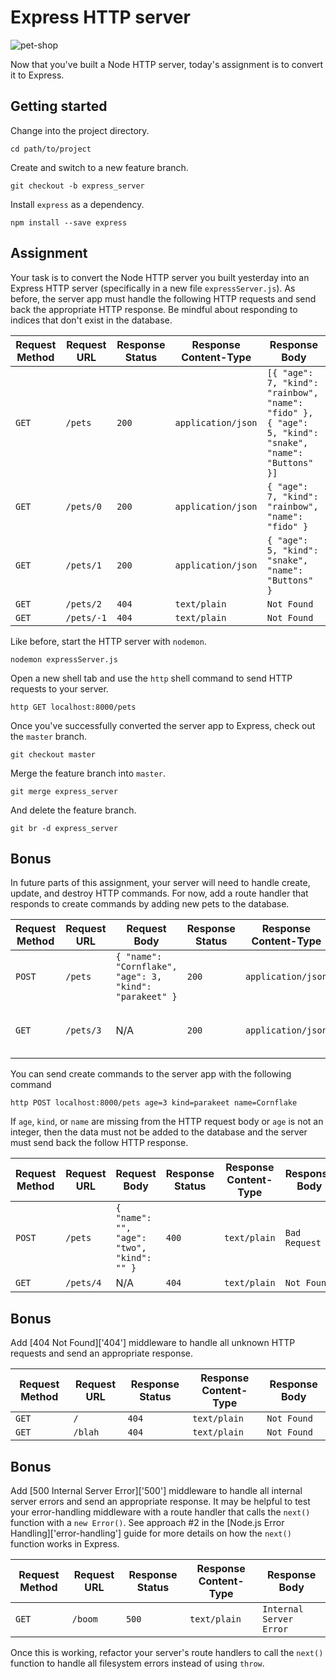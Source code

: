 # Express HTTP server

![pet-shop](https://i.imgur.com/rDxrIKA.jpg)

Now that you've built a Node HTTP server, today's assignment is to convert it to Express.

## Getting started

Change into the project directory. 

```shell
cd path/to/project
```

Create and switch to a new feature branch.

```shell
git checkout -b express_server
```

Install `express` as a dependency.

```shell
npm install --save express
```

## Assignment

Your task is to convert the Node HTTP server you built yesterday into an Express HTTP server (specifically in a new file `expressServer.js`). As before, the server app must handle the following HTTP requests and send back the appropriate HTTP response. Be mindful about responding to indices that don't exist in the database.

| Request Method | Request URL | Response Status | Response Content-Type | Response Body                                                                                         |
| -------------- | ----------- | --------------- | --------------------- | ----------------------------------------------------------------------------------------------------- |
| `GET`          | `/pets`     | `200`           | `application/json`    | `[{ "age": 7, "kind": "rainbow", "name": "fido" }, { "age": 5, "kind": "snake", "name": "Buttons" }]` |
| `GET`          | `/pets/0`   | `200`           | `application/json`    | `{ "age": 7, "kind": "rainbow", "name": "fido" }`                                                     |
| `GET`          | `/pets/1`   | `200`           | `application/json`    | `{ "age": 5, "kind": "snake", "name": "Buttons" }`                                                    |
| `GET`          | `/pets/2`   | `404`           | `text/plain`          | `Not Found`                                                                                           |
| `GET`          | `/pets/-1`  | `404`           | `text/plain`          | `Not Found`                                                                                           |

Like before, start the HTTP server with `nodemon`.

```shell
nodemon expressServer.js
```

Open a new shell tab and use the `http` shell command to send HTTP requests to your server.

```shell
http GET localhost:8000/pets
```

Once you've successfully converted the server app to Express, check out the `master` branch.

```shell
git checkout master
```

Merge the feature branch into `master`.

```shell
git merge express_server
```

And delete the feature branch.

```shell
git br -d express_server
```

## Bonus

In future parts of this assignment, your server will need to handle create, update, and destroy HTTP commands. For now, add a route handler that responds to create commands by adding new pets to the database.

| Request Method | Request URL | Request Body                                            | Response Status | Response Content-Type | Response Body                                           |
| -------------- | ----------- | ------------------------------------------------------- | --------------- | --------------------- | ------------------------------------------------------- |
| `POST`         | `/pets`     | `{ "name": "Cornflake", "age": 3, "kind": "parakeet" }` | `200`           | `application/json`    | `{ "name": "Cornflake", "age": 3, "kind": "parakeet" }` |
| `GET`          | `/pets/3`   | N/A                                                     | `200`           | `application/json`    | `{ "name": "Cornflake", "age": 3, "kind": "parakeet" }` |

You can send create commands to the server app with the following command

```shell
http POST localhost:8000/pets age=3 kind=parakeet name=Cornflake
```

If `age`, `kind`, or `name` are missing from the HTTP request body or `age` is not an integer, then the data must not be added to the database and the server must send back the follow HTTP response.

| Request Method | Request URL | Request Body                               | Response Status | Response Content-Type | Response Body |
| -------------- | ----------- | ------------------------------------------ | --------------- | --------------------- | ------------- |
| `POST`         | `/pets`     | `{ "name": "", "age": "two", "kind": "" }` | `400`           | `text/plain`          | `Bad Request` |
| `GET`          | `/pets/4`   | N/A                                        | `404`           | `text/plain`          | `Not Found`   |

## Bonus

Add [404 Not Found]['404'] middleware to handle all unknown HTTP requests and send an appropriate response.

| Request Method | Request URL | Response Status | Response Content-Type | Response Body |
| -------------- | ----------- | --------------- | --------------------- | ------------- |
| `GET`          | `/`         | `404`           | `text/plain`          | `Not Found`   |
| `GET`          | `/blah`     | `404`           | `text/plain`          | `Not Found`   |

## Bonus

Add [500 Internal Server Error]['500'] middleware to handle all internal server errors and send an appropriate response. It may be helpful to test your error-handling middleware with a route handler that calls the `next()` function with a `new Error()`. See approach #2 in the [Node.js Error Handling]['error-handling'] guide for more details on how the `next()` function works in Express.

| Request Method | Request URL | Response Status | Response Content-Type | Response Body           |
| -------------- | ----------- | --------------- | --------------------- | ----------------------- |
| `GET`          | `/boom`     | `500`           | `text/plain`          | `Internal Server Error` |

Once this is working, refactor your server's route handlers to call the `next()` function to handle all filesystem errors instead of using `throw`.
